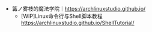 
- 篝ノ雾枝的魔法学院｜<https://archlinuxstudio.github.io/>
    - [WIP]Linux命令行与Shell脚本教程 <https://archlinuxstudio.github.io/ShellTutorial/>
